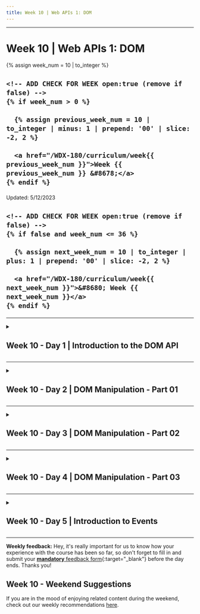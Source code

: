 ```yaml
---
title: Week 10 | Web APIs 1: DOM
---
```


<hr class="mb-0">

<h1 id="{{ Week 10-Web APIs 1: DOM | slugify }}">
  <span class="week-prefix">Week 10 |</span> Web APIs 1: DOM
</h1>

<div class="week-controls">

  {% assign week_num = 10 | to_integer %}

  <h2 class="week-controls__previous_week">

    <!-- ADD CHECK FOR WEEK open:true (remove if false) -->
    {% if week_num > 0 %}

      {% assign previous_week_num = 10 | to_integer | minus: 1 | prepend: '00' | slice: -2, 2 %}

      <a href="/WDX-180/curriculum/week{{ previous_week_num }}">Week {{ previous_week_num }} &#8678;</a>
    {% endif %}

  </h2>

  <span>Updated: 5/12/2023</span>

  <h2 class="week-controls__next_week">

    <!-- ADD CHECK FOR WEEK open:true (remove if false) -->
    {% if false and week_num <= 36 %}

      {% assign next_week_num = 10 | to_integer | plus: 1 | prepend: '00' | slice: -2, 2 %}

      <a href="/WDX-180/curriculum/week{{ next_week_num }}">&#8680; Week {{ next_week_num }}</a>
    {% endif %}

  </h2>

</div>

---

<!-- Week 10 - Day 1 | Introduction to the DOM API -->
<details markdown="1">
  <summary>
    <h2>
      <span class="summary-day">Week 10 - Day 1</span> | Introduction to the DOM API</h2>
  </summary>

### Schedule

  - [Study](#study-plan)
  - [Exercises](#exercises)
  - [Extra Resources](#extra-resources)

### Study Plan

  > "The making of good software takes time.
  > If you try to make it take less time, it will take more time."



  ![](./assets/HTML-to-DOM-Building.gif)

  - [Watch: **HTML vs DOM? Let’s debug them**](https://www.youtube.com/watch?v=J-02VNxE7lE){:target="_blank"} to understand the basic difference between these two very crucial concepts in Web Development and start building an intuition around the Document Object Model (DOM).
    - **Duration:** 5min
    - **Level:** Beginner

  - **Practice time!** Now that you know the difference between HTML and the DOM, and got a first test of working with the DOM using the `DevTools`, it's time to practice those skills and become comfortable with DOM manipulation.
    - Go through this [**document**](https://developer.chrome.com/docs/devtools/dom/){:target="_blank"} and stop at each section to practice the command or tool described in your browser.

  <!-- TODO: Integrate into the curriculum (as a Module?): https://github.com/GoogleChrome/developer.chrome.com/blob/main/site/en/docs/devtools/dom/index.md -->



  <!-- TODO: Review + Add Practice -->


  - Watch lessons 1-7* from [**JavaScript DOM Manipulation Mastery: A Comprehensive Guide**](https://www.youtube.com/watch?v=BGkc6dKUZ84){:target="_blank"} and try to replicate as much as you can in your local environment.
    - **Duration:** 65min
    - **Level:** Intermediate

  _*up to `LESSON 8: DOM EVENT BASICS` section, around 01:04:46_

<!-- Summary -->

<!-- Exercises -->

<!-- Extra Resources -->

<!-- Sources and Attributions -->
  
</details>

<hr class="mt-1">

<!-- Week 10 - Day 2 | DOM Manipulation - Part 01 -->
<details markdown="1">
  <summary>
    <h2>
      <span class="summary-day">Week 10 - Day 2</span> | DOM Manipulation - Part 01</h2>
  </summary>

### Schedule

  - [Study](#study-plan-NN)
  - [Exercises](#exercises-NN)
  - [Extra Resources](#extra-resources-NN)

### Study Plan

  [Read: **Document Object Model (DOM) Manipulation - Part 01**](../modules/javascript/web_apis/dom/manipulation/part-01/content/index.md){:target="_blank"}

### Summary

  With the examples above, you have a pretty good understanding of some basic methods that can help us manipulate HTML elements found in a webpage.

### Exercises

  **Simple Manipulation - Part 01**

  In this exercise, we want you to copy and paste the following code in an HTML file named `simple-manipulation.html` and complete the tasks listed below to a JavaScript file called `script.js`:

  ```html
  <!DOCTYPE html>
  <html lang="en">
  <head>
      <meta charset="UTF-8">
      <meta name="viewport" content="width=device-width, initial-scale=1.0">
      <title>Paragraphs with IDs</title>
  </head>
  <body>

      <p id="paragraph1">This is the first paragraph.</p>
      <p id="paragraph2">Here is the second paragraph.</p>
      <p id="paragraph3">The third paragraph is right here.</p>
      <p id="paragraph4">Finally, the fourth paragraph.</p>

      <script src="./script.js"></script>
  </body>
  </html>
  ```

  1. Get the first paragraph by using **_document.querySelector(tagname)_** and tag name
  2. Get each of the the paragraph using **_document.querySelector('#id')_** and by their id
  3. Get all the p as nodeList using **_document.querySelectorAll(tagname)_** and by their tag name
  4. Set id and class attribute for all the paragraphs using different attribute setting methods

  **IMPORTANT:** Make sure to complete all the tasks found in the **daily Progress Sheet** and update the sheet accordingly. Once you've updated the sheet, don't forget to `commit` and `push`. The progress draft sheet for this day is: **/user/week10/progress/progress.draft.w10.d02.csv**

  You should **NEVER** update the `draft` sheets directly, but rather work on a copy of them according to the instructions [found here](../week01/resources/PROGRESS-WORKFLOW.md).


### Extra Resources

  _(Nothing here yet. Feel free to contribute if you've found some useful resources.)_

### Sources and Attributions

  **Content is based on the following sources:**

  - [30 Days Of JavaScript: Document Object Model(DOM)](https://github.com/in-tech-gration/30-Days-Of-JavaScript/blob/master/21_Day_DOM/21_day_dom.md){:target="_blank"} [(Permalink)](https://github.com/in-tech-gration/30-Days-Of-JavaScript/blob/55d8e3dbc0410d64c1dc3ea5915e015a7950cf2a/21_Day_DOM/21_day_dom.md){:target="_blank"}

  Don't forget to star this awesome [repo](https://github.com/Asabeneh/30-Days-Of-JavaScript){:target="_blank"}!
  
</details>

<hr class="mt-1">

<!-- Week 10 - Day 3 | DOM Manipulation - Part 02 -->
<details markdown="1">
  <summary>
    <h2>
      <span class="summary-day">Week 10 - Day 3</span> | DOM Manipulation - Part 02</h2>
  </summary>

### Schedule

  - [Study](#study-plan-NN)
  - [Exercises](#exercises-NN)
  - [Extra Resources](#extra-resources-NN)

### Study Plan

  [Read **Document Object Model (DOM) Manipulation - Part 02**](../modules/javascript/web_apis/dom/manipulation/part-02/content/index.md){:target="_blank"}

### Summary

  🌕 Now,  you are fully charged with a super power, you have completed the most important and challenging part of the challenge and in general JavaScript. You learned DOM and now you have the capability to build and develop applications. Now do some exercises for your brain and for your muscle.

### Exercises

  **Simple Manipulation - Part 02**

  In this exercise, we want you to copy the files you've submitted for the exercise from Part 01, and complete the task found below:

  > _(if you have not done the previous exercise, now is a good time to do so!)_



  1. Loop through the nodeList and get the text content of each paragraph
  2. Set a text content to paragraph the fourth paragraph,**_Fourth Paragraph_**
  3. Change stye of each paragraph using JavaScript(eg. color, background, border, font-size, font-family)
  4. Select all paragraphs and loop through each elements and give the first and third paragraph a color of green, and the second and the fourth paragraph a red color
  5. Set text content, id and class to each paragraph

  **DOM Mini Project**

  In this exercise, we want you to copy [script.js](./exercises/dom_mini_project/script.js) and [index.html](./exercises/dom_mini_project/index.html) and complete the tasks found below. Apply all the styles and functionality using JavaScript only.

  1. The year color is changing every 1 second
  2. The date and time background color is changing every on seconds
  3. Completed challenge has background green
  4. Ongoing challenge has background yellow
  5. Coming challenges have background red

  The result should be as 

  ![Project 1](./assets/dom_mini_project_challenge.gif)

  **IMPORTANT:** Make sure to complete all the tasks found in the **daily Progress Sheet** and update the sheet accordingly. Once you've updated the sheet, don't forget to `commit` and `push`. The progress draft sheet for this day is: **/user/week10/progress/progress.draft.w10.d03.csv**

  You should **NEVER** update the `draft` sheets directly, but rather work on a copy of them according to the instructions [found here](../week01/resources/PROGRESS-WORKFLOW.md).


### Extra Resources

  _(Nothing here yet. Feel free to contribute if you've found some useful resources.)_

### Sources and Attributions

  **Content is based on the following sources:**

  - [30 Days Of JavaScript: Document Object Model(DOM)](https://github.com/in-tech-gration/30-Days-Of-JavaScript/blob/master/21_Day_DOM/21_day_dom.md){:target="_blank"} [(Permalink)](https://github.com/in-tech-gration/30-Days-Of-JavaScript/blob/55d8e3dbc0410d64c1dc3ea5915e015a7950cf2a/21_Day_DOM/21_day_dom.md){:target="_blank"}

  Don't forget to star this awesome [repo](https://github.com/Asabeneh/30-Days-Of-JavaScript){:target="_blank"}!
  
</details>

<hr class="mt-1">

<!-- Week 10 - Day 4 | DOM Manipulation - Part 03 -->
<details markdown="1">
  <summary>
    <h2>
      <span class="summary-day">Week 10 - Day 4</span> | DOM Manipulation - Part 03</h2>
  </summary>

### Schedule

  - [Study](#study-plan-NN)
  - [Exercises](#exercises-NN)
  - [Extra Resources](#extra-resources-NN)

### Study Plan

  [Read: **Document Object Model (DOM) Manipulation - Part 03**](../modules/javascript/web_apis/dom/manipulation/part-03/content/index.md){:target="_blank"}

### Summary

  Now, you know how to destroy a created DOM element when it is needed. You learned DOM and now you have the capability to build and develop applications. Now do some exercises for your brain and for your muscle.

### Exercises

  **Number Generator**

  In this exercise, we want you to copy [index.html](./exercises/number_generator/index.html) and [script.js](./exercises/number_generator/script.js) and complete the tasks found below:

  1. Inside the div container with class name `wrapper` on the HTML document, create **dynamically** 102 `div` container, each one containing a number from 0 to 101.
  2. Append style to each number as described below:
    - Even numbers background is green
    - Odd numbers background is yellow
    - Prime numbers background is red

  The expected output should be as shown in the image below. 

  ![Number Generator](./assets/number_generators.png)

  **Countries List**

  In this exercise, we want you to copy [countries.js](./exercises/countries_list/countries.js) and [index.html](./exercises/countries_list/index.html) and use the countries array provided to display **dynamically** all countries as shown in the image below:

  ![World Countries List](./assets/countries_list.png)

  **Asabeneh's Challenge**

  In this exercise, we want you to copy [script.js](./exercises/asabeneh_challenge/script.js) and [index.html](./exercises/asabeneh_challenge/index.html) and use the asabenehChallenges2020 array provided to display **dynamically** its content as show in the image below: 

  ![Challenge Information](./assets/dom_mini_project_challenge_info_day_2.3.gif)

  > Note: The drop down button has been created using [*details*](https://www.w3schools.com/tags/tag_details.asp){:target="_blank"} HTML element.



  **IMPORTANT:** Make sure to complete all the tasks found in the **daily Progress Sheet** and update the sheet accordingly. Once you've updated the sheet, don't forget to `commit` and `push`. The progress draft sheet for this day is: **/user/week10/progress/progress.draft.w10.d04.csv**

  You should **NEVER** update the `draft` sheets directly, but rather work on a copy of them according to the instructions [found here](../week01/resources/PROGRESS-WORKFLOW.md).


### Extra Resources

  _(Nothing here yet. Feel free to contribute if you've found some useful resources.)_

### Sources and Attributions

  **Content is based on the following sources:**

  - [30 Days Of JavaScript: Document Object Model(DOM)](https://github.com/in-tech-gration/30-Days-Of-JavaScript/blob/master/22_Day_Manipulating_DOM_object/22_day_manipulating_DOM_object.md){:target="_blank"} [(Permalink)](https://github.com/in-tech-gration/30-Days-Of-JavaScript/blob/55d8e3dbc0410d64c1dc3ea5915e015a7950cf2a/22_Day_Manipulating_DOM_object/22_day_manipulating_DOM_object.md){:target="_blank"}

  Don't forget to star this awesome [repo](https://github.com/Asabeneh/30-Days-Of-JavaScript){:target="_blank"}!
  
</details>

<hr class="mt-1">

<!-- Week 10 - Day 5 | Introduction to Events -->
<details markdown="1">
  <summary>
    <h2>
      <span class="summary-day">Week 10 - Day 5</span> | Introduction to Events</h2>
  </summary>

### Schedule

  - [Study](#study-plan)
  - [Exercises](#exercises)
  - [Extra Resources](#extra-resources)

### Study Plan

  <!-- TODO: Review + Add Practice -->


  - Watch lessons 8-9* from [**JavaScript DOM Manipulation Mastery: A Comprehensive Guide**](https://youtu.be/BGkc6dKUZ84?t=3887){:target="_blank"} and try to replicate as much as you can in your local environment.
    - **Duration:** 20min
    - **Level:** Intermediate

  _*Starting from `LESSON 8: DOM EVENT BASICS` around 01:04:46 up to the end of the video_

  ---



  - Now Let's use the `study-lenses` tool to study "Just enough DOM":

    - Sync your forked WDX-180 repo with the original repo
    - Download the changes locally by running: `git pull`
    - Run `npm run update:submodules`
    - `lenses2 curriculum/modules/javascript/denepo/inside-javascript/02-just-enough-dom`

<!-- Summary -->

<!-- Exercises -->

<!-- Extra Resources -->

<!-- Sources and Attributions -->
  
</details>


<hr class="mt-1">

**Weekly feedback:** Hey, it's really important for us to know how your experience with the course has been so far, so don't forget to fill in and submit your [**mandatory** feedback form](https://forms.gle/S6Zg3bbS2uuwsSZF9){:target="_blank"} before the day ends. Thanks you!

## Week 10 - Weekend Suggestions

If you are in the mood of enjoying related content during the weekend, check out our weekly recommendations [here](WEEKEND.md).